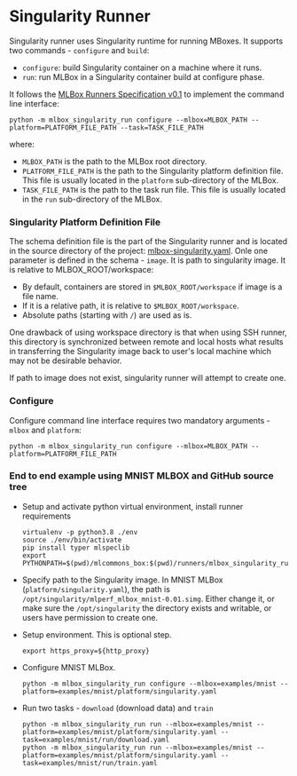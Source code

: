 # Singularity Runner
Singularity runner uses Singularity runtime for running MBoxes. It supports two commands - `configure` and `build`:
- `configure`: build Singularity container on a machine where it runs. 
- `run`: run MLBox in a Singularity container build at configure phase.

It follows the [MLBox Runners Specification v0.1](https://docs.google.com/document/d/1bL8bsAam71Ex8GI_6mQ59QlVf8RkVW-GvsbPweAd8C8)
to implement the command line interface:
```shell script
python -m mlbox_singularity_run configure --mlbox=MLBOX_PATH --platform=PLATFORM_FILE_PATH --task=TASK_FILE_PATH
```
where:
- `MLBOX_PATH` is the path to the MLBox root directory.
- `PLATFORM_FILE_PATH` is the path to the Singularity platform definition file. This file is usually located in the
  `platform` sub-directory of the MLBox.
- `TASK_FILE_PATH` is the path to the task run file. This file is usually located in the `run` sub-directory of the
  MLBox.

### Singularity Platform Definition File
The schema definition file is the part of the Singularity runner and is located in the source directory of the project:
[mlbox-singularity.yaml](mlbox_singularity_run/mlbox-singularity.yaml). Onle one parameter is defined in the schema - 
`image`. It is path to singularity image. It is relative to MLBOX_ROOT/workspace:
- By default, containers are stored in `$MLBOX_ROOT/workspace` if image is a file name.
- If it is a relative path, it is relative to `$MLBOX_ROOT/workspace`.
- Absolute paths (starting with `/`) are used as is.

One drawback of using workspace directory is that when using SSH runner, this directory is synchronized between remote
and local hosts what results in transferring the Singularity image back to user's local machine which may not be
desirable behavior. 

If path to image does not exist, singularity runner will attempt to create one. 

### Configure
Configure command line interface requires two mandatory arguments - `mlbox` and `platform`:
```shell script
python -m mlbox_singularity_run configure --mlbox=MLBOX_PATH --platform=PLATFORM_FILE_PATH
```

### End to end example using MNIST MLBOX and GitHub source tree
- Setup and activate python virtual environment, install runner requirements
  ```shell script
  virtualenv -p python3.8 ./env
  source ./env/bin/activate
  pip install typer mlspeclib
  export PYTHONPATH=$(pwd)/mlcommons_box:$(pwd)/runners/mlbox_singularity_run
  ```

- Specify path to the Singularity image. In MNIST MLBox (`platform/singularity.yaml`), the path is
  `/opt/singularity/mlperf_mlbox_mnist-0.01.simg`. Either change it, or make sure the `/opt/singularity` the directory
  exists and writable, or users have permission to create one.

- Setup environment. This is optional step. 
  ```shell script
  export https_proxy=${http_proxy}
  ```

- Configure MNIST MLBox.
  ```shell script
  python -m mlbox_singularity_run configure --mlbox=examples/mnist --platform=examples/mnist/platform/singularity.yaml
  ```

- Run two tasks - `download` (download data) and `train`
  ```shell script
  python -m mlbox_singularity_run run --mlbox=examples/mnist --platform=examples/mnist/platform/singularity.yaml --task=examples/mnist/run/download.yaml
  python -m mlbox_singularity_run run --mlbox=examples/mnist --platform=examples/mnist/platform/singularity.yaml --task=examples/mnist/run/train.yaml
  ```
